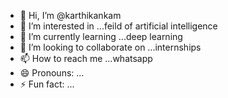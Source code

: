 - 👋 Hi, I’m @karthikankam
- 👀 I’m interested in ...feild of artificial intelligence
- 🌱 I’m currently learning ...deep learning
- 💞️ I’m looking to collaborate on ...internships
- 📫 How to reach me ...whatsapp
- 😄 Pronouns: ...
- ⚡ Fun fact: ...

<!---
karthikankam/karthikankam is a ✨ special ✨ repository because its `README.md` (this file) appears on your GitHub profile.
You can click the Preview link to take a look at your changes.
--->
